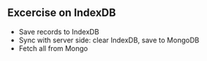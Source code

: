 ## Excercise on IndexDB

- Save records to IndexDB
- Sync with server side: clear IndexDB, save to MongoDB
- Fetch all from Mongo